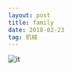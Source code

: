 ```yaml
---
layout: post
title: family
date: 2018-02-23
tag: 机械
---
```


![it](https://raw.githubusercontent.com/54fire/text/master/IMG_20180223_155047.jpg)
